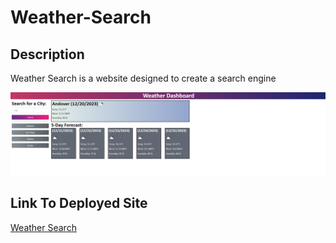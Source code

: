 # Weather-Search

## Description
Weather Search is a website designed to create a search engine

![Weather Search](./assets/images/weatherdashboard.png)

## Link To Deployed Site
[Weather Search](https://akcashing.github.io/Weather-Search/)

